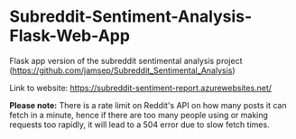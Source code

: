 # Subreddit-Sentiment-Analysis-Flask-Web-App

Flask app version of the subreddit sentimental analysis project (https://github.com/jamsep/Subreddit_Sentimental_Analysis)

Link to website: https://subreddit-sentiment-report.azurewebsites.net/ 

**Please note:** There is a rate limit on Reddit's API on how many posts it can fetch in a minute, hence if there are too many people using or making requests too rapidly, it will lead to a 504 error due to slow fetch times.
